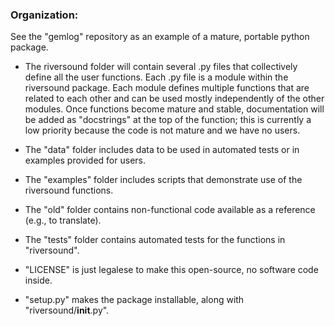 ### Organization:
See the "gemlog" repository as an example of a mature, portable python package.

- The riversound folder will contain several .py files that collectively define all the user functions. Each .py file is a module within the riversound package. Each module defines multiple functions that are related to each other and can be used mostly independently of the other modules. Once functions become mature and stable, documentation will be added as "docstrings" at the top of the function; this is currently a low priority because the code is not mature and we have no users.

- The "data" folder includes data to be used in automated tests or in examples provided for users.

- The "examples" folder includes scripts that demonstrate use of the riversound functions.

- The "old" folder contains non-functional code available as a reference (e.g., to translate).

- The "tests" folder contains automated tests for the functions in "riversound".

- "LICENSE" is just legalese to make this open-source, no software code inside.

- "setup.py" makes the package installable, along with "riversound/__init__.py".

